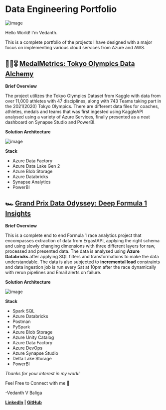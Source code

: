 # Data Engineering Portfolio

![image](https://github.com/vedanthv/data-engineering-portfolio/assets/44313631/7e6403e6-8900-444f-b1cc-471a0f2e54d4)

Hello World! I'm Vedanth. 

This is a complete portfolio of the projects I have designed with a major focus on implementing various cloud services from Azure and AWS.

## 🤾‍♀🎖️ [MedalMetrics: Tokyo Olympics Data Alchemy](https://github.com/vedanthv/data-engineering-projects/tree/main/tokyo-olympics-de)

**Brief Overview**

The project utilizes the Tokyo Olympics Dataset from Kaggle  with data from over 11,000 athletes with 47 disciplines, along with 743 Teams taking part in the 2021(2020) Tokyo Olympics. There are different data files for coaches, athletes, medals and teams that was first ingested using KaggleAPI analysed using a variety of Azure Services, finally presented as a neat dashboard on Synapse Studio and PowerBI.

**Solution Architecture**

![image](https://github.com/vedanthv/data-engineering-projects/assets/44313631/876cc839-97ec-430d-88d2-f1a04f06698c)

**Stack**
- Azure Data Factory
- Azure Data Lake Gen 2
- Azure Blob Storage
- Azure Databricks
- Synapse Analytics
- PowerBI

## 🏎️ [Grand Prix Data Odyssey: Deep Formula 1 Insights](https://github.com/vedanthv/data-engineering-projects/tree/main/formula-1-analytics-engg)

**Brief Overview**

This is a complete end to end Formula 1 race analytics project that encompasses extraction of data from ErgastAPI, applying the right schema and using slowly changing dimensions with three different layers for raw, processed and presented data. The data is analysed using **Azure Databricks** after applying SQL filters and transformations to make the data understandable. The data is also subjected to **incremental load** constraints and data ingestion job is run every Sat at 10pm after the race dynamically with rerun pipelines and Email alerts on failure.

**Solution Architecture**

![image](https://github.com/vedanthv/data-engineering-projects/assets/44313631/0eee5f17-7102-4526-b3e3-8fb185a06553)

**Stack**
- Spark SQL
- Azure Databricks
- Postman
- PySpark
- Azure Blob Storage
- Azure Unity Catalog
- Azure Data Factory
- Azure DevOps
- Azure Synapse Studio
- Delta Lake Storage
- PowerBI

*Thanks for your interest in my work!*

Feel Free to Connect with me 🤠

-Vedanth V Baliga

**[LinkedIn](https://www.linkedin.com/in/vedanthbaliga/) | [GitHub](https://github.com/vedanthv/)**
